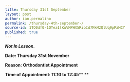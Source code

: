 ```yaml
---
title: Thursday 31st September 
layout: post
author: ian.permalino
permalink: /thursday-4th-september-/
source-id: 1TQ0df0-1OYea1lKuVMPHX5RioId7MkM2QlUq9pPaMCY
published: true
---
```

**_Not In Lesson._**

**Date: Thursday 31st November**

**Reason: Orthodontist Appointment**

**Time of Appointment: 11:10 to 12:45**** **

